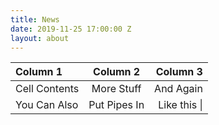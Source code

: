```yaml
---
title: News
date: 2019-11-25 17:00:00 Z
layout: about
---
```


| Column 1       | Column 2     | Column 3     |
| :------------- | :----------: | -----------: |
|  Cell Contents | More Stuff   | And Again    |
| You Can Also   | Put Pipes In | Like this \| |